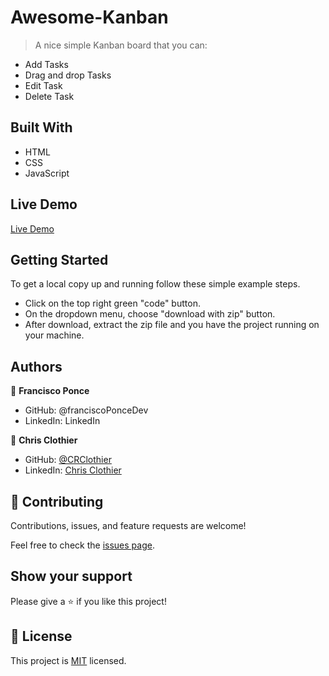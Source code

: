 # Awesome-Kanban

> A nice simple Kanban board that you can:
- Add Tasks
- Drag and drop Tasks
- Edit Task
- Delete Task

## Built With

- HTML
- CSS
- JavaScript

## Live Demo

[Live Demo](https://franciscoponcedev.github.io/My-Kanban/)

## Getting Started

To get a local copy up and running follow these simple example steps.

- Click on the top right green "code" button.
- On the dropdown menu, choose "download with zip" button.
- After download, extract the zip file and you have the project running on your machine.

## Authors

👤 **Francisco Ponce**

- GitHub: @franciscoPonceDev
- LinkedIn: LinkedIn


👤 **Chris Clothier**

- GitHub: [@CRClothier](https://github.com/crclothier)  
- LinkedIn: [Chris Clothier](https://www.linkedin.com/in/crclothier/)

## 🤝 Contributing

Contributions, issues, and feature requests are welcome!

Feel free to check the [issues page](../../issues/).

## Show your support

Please give a ⭐️ if you like this project!

## 📝 License

This project is [MIT](./LICENCE) licensed.
